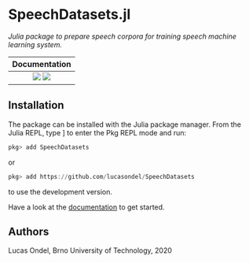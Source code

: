 # SpeechDatasets.jl

*Julia package to prepare speech corpora for training speech machine learning system.*

| **Documentation**  |
|:------------------:|
|[![](https://img.shields.io/badge/docs-stable-blue.svg)](https://lucasondel.github.io/SpeechDatasets/stable) [![](https://img.shields.io/badge/docs-dev-blue.svg)](https://lucasondel.github.io/SpeechDatasets/dev)|

## Installation

The package can be installed with the Julia package manager.
From the Julia REPL, type ] to enter the Pkg REPL mode and run:

```julia
pkg> add SpeechDatasets
```
or

```julia
pkg> add https://github.com/lucasondel/SpeechDatasets
```
to use the development version.

Have a look at the [documentation](https://lucasondel.github.io/SpeechDatasets/stable)
to get started.

## Authors

Lucas Ondel, Brno University of Technology, 2020

